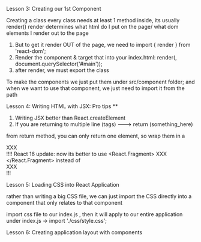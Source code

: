 Lesson 3:  Creating our 1st Component

Creating a class
every class needs at least 1 method inside, its usually render()
render determines what html do I put on the page/ what dom elements I render out to the page
1) But to get it render OUT of the page, we need to import { render } from 'react-dom';
2) Render the component & target that into your index.html: render(<StorePicker />, document.querySelector('#main'));
3) after render, we must export the class

To make the components we just put them under src/component folder;
and when we want to use that component, we just need to import it from the path

Lesson 4:  Writing HTML with JSX:
Pro tips **
1) Writing JSX better than React.createElement
2) If you are returning to multiple line (tags) ---> return (something_here)

from return method, you can only return one element, so wrap them in a <div> XXX </div> !!!!
React 16 update: now its better to use <React.Fragment> XXX </React.Fragment> instead of <div> XXX </div>!!!

Lesson 5: Loading CSS into React Application

rather than writing a big CSS file, we can just import the CSS directly into a component that only relates to that component

import css file to our index.js , then it will apply to our entire application
under index.js ->   import './css/style.css';

Lesson 6: Creating application layout with components





